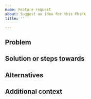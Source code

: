```yaml
---
name: Feature request
about: Suggest an idea for this Phink
title: ''

---
```


## Problem

<!--
A clear and concise description of what the problem is. 
-->

## Solution or steps towards

<!--
A clear and concise description of what you want to happen.
Things to consider:
-->

## Alternatives

<!--
A clear and concise description of any alternative solutions or features you've considered.
-->

## Additional context

<!--
Add any other context or screenshots about the feature request here.
-->